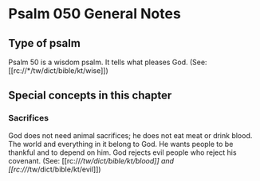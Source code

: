 # Psalm 050 General Notes
## Type of psalm

Psalm 50 is a wisdom psalm. It tells what pleases God. (See: [[rc://*/tw/dict/bible/kt/wise]])

## Special concepts in this chapter

### Sacrifices
God does not need animal sacrifices; he does not eat meat or drink blood. The world and everything in it belong to God. He wants people to be thankful and to depend on him. God rejects evil people who reject his covenant. (See: [[rc://*/tw/dict/bible/kt/blood]] and [[rc://*/tw/dict/bible/kt/evil]])
